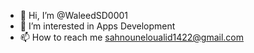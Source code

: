- 👋 Hi, I’m @WaleedSD0001
- 👀 I’m interested in Apps Development
- 📫 How to reach me sahnouneloualid1422@gmail.com

<!---
WaleedSD0001/WaleedSD0001 is a ✨ special ✨ repository because its `README.md` (this file) appears on your GitHub profile.
You can click the Preview link to take a look at your changes.
--->
